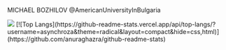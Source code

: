 <p align="left">MICHAEL BOZHILOV @AmericanUniversityInBulgaria</p>
<a href="https://www.linkedin.com/in/mbozhilov/"><img src="https://img.icons8.com/color/48/000000/linkedin.png"/></a>
[![Top Langs](https://github-readme-stats.vercel.app/api/top-langs/?username=asynchroza&theme=radical&layout=compact&hide=css,html)](https://github.com/anuraghazra/github-readme-stats)

<!---![Anurag's GitHub stats](https://github-readme-stats.vercel.app/api?username=asynchroza&show_icons=true&theme=radical&layout=compact&hide=css,html)--->

